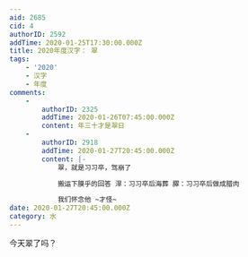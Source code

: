 ```yaml
---
aid: 2685
cid: 4
authorID: 2592
addTime: 2020-01-25T17:30:00.000Z
title: 2020年度汉字： 翠
tags:
    - '2020'
    - 汉字
    - 年度
comments:
    -
        authorID: 2325
        addTime: 2020-01-26T07:45:00.000Z
        content: 年三十才是翠日
    -
        authorID: 2918
        addTime: 2020-01-27T20:45:00.000Z
        content: |-
            翠，就是习习卒，驾崩了

            搬运下膜乎的回答 濢：习习卒后海葬 臎：习习卒后做成腊肉

            我们怀念他 ~才怪~
date: 2020-01-27T20:45:00.000Z
category: 水
---
```


今天翠了吗？
